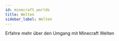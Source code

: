 ```yaml
---
id: minecraft_worlds
title: Welten
sidebar_label: Welten
---
```


Erfahre mehr über den Umgang mit Minecraft Welten